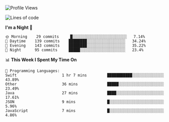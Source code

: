 <!--START_SECTION:waka-->
![Profile Views](http://img.shields.io/badge/Profile%20Views-0-blue)

![Lines of code](https://img.shields.io/badge/From%20Hello%20World%20I%27ve%20Written-150955%20lines%20of%20code-blue)

**I'm a Night 🦉** 

```text
🌞 Morning    29 commits     █░░░░░░░░░░░░░░░░░░░░░░░░   7.14% 
🌆 Daytime    139 commits    ████████░░░░░░░░░░░░░░░░░   34.24% 
🌃 Evening    143 commits    ████████░░░░░░░░░░░░░░░░░   35.22% 
🌙 Night      95 commits     █████░░░░░░░░░░░░░░░░░░░░   23.4%

```


📊 **This Week I Spent My Time On** 

```text
💬 Programming Languages: 
Swift                    1 hr 7 mins         ███████████░░░░░░░░░░░░░░   43.89% 
Other                    36 mins             █████░░░░░░░░░░░░░░░░░░░░   23.49% 
Java                     27 mins             ████░░░░░░░░░░░░░░░░░░░░░   17.61% 
JSON                     9 mins              █░░░░░░░░░░░░░░░░░░░░░░░░   5.96% 
JavaScript               7 mins              █░░░░░░░░░░░░░░░░░░░░░░░░   4.86%

```


<!--END_SECTION:waka-->
